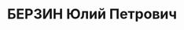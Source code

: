 ---
title: БЕРЗИН Юлий Петрович
description: 'Род. в 1891, Латвия, г. Рига, латыш, обр.: высшее, член ВКП(б) с 1912.
  Проживал: Украинская ССР, г. Харьков, дом специалистов, кв. 93. Инженер, главный
  инженер Станкозавода

  Арестован 08.07.1937. Обв. по ст. 20, 54-10 ч. 1, 54-8-11, (член антисоветской троцкистской
  организации). Приговор: ВК ВС СССР, 01.11.1937 – ВМН. Расстрелян 02.11.1937, г.Киев.

  Реабилитирован 16.07.1957'
---